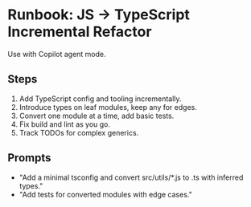 # Runbook: JS → TypeScript Incremental Refactor

Use with Copilot agent mode.

## Steps

1. Add TypeScript config and tooling incrementally.
2. Introduce types on leaf modules, keep any for edges.
3. Convert one module at a time, add basic tests.
4. Fix build and lint as you go.
5. Track TODOs for complex generics.

## Prompts

- "Add a minimal tsconfig and convert src/utils/\*.js to .ts with inferred types."
- "Add tests for converted modules with edge cases."
